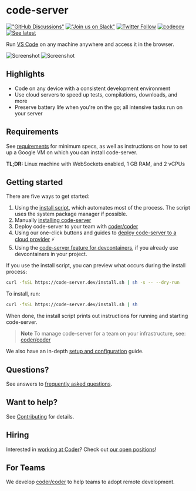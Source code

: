 # code-server

[!["GitHub Discussions"](https://img.shields.io/badge/%20GitHub-%20Discussions-gray.svg?longCache=true&logo=github&colorB=purple)](https://github.com/coder/code-server/discussions) [!["Join us on Slack"](https://img.shields.io/badge/join-us%20on%20slack-gray.svg?longCache=true&logo=slack&colorB=brightgreen)](https://coder.com/community) [![Twitter Follow](https://img.shields.io/twitter/follow/CoderHQ?label=%40CoderHQ&style=social)](https://twitter.com/coderhq) [![codecov](https://codecov.io/gh/coder/code-server/branch/main/graph/badge.svg?token=5iM9farjnC)](https://codecov.io/gh/coder/code-server) [![See latest](https://img.shields.io/static/v1?label=Docs&message=see%20latest&color=blue)](https://coder.com/docs/code-server/latest)

Run [VS Code](https://github.com/lavanyaburlagadda1807/vscode-poc) on any machine anywhere and
access it in the browser.

![Screenshot](./assets/screenshot-1.png)
![Screenshot](./assets/screenshot-2.png)

## Highlights

- Code on any device with a consistent development environment
- Use cloud servers to speed up tests, compilations, downloads, and more
- Preserve battery life when you're on the go; all intensive tasks run on your
  server

## Requirements

See [requirements](https://coder.com/docs/code-server/latest/requirements) for minimum specs, as well as instructions
on how to set up a Google VM on which you can install code-server.

**TL;DR:** Linux machine with WebSockets enabled, 1 GB RAM, and 2 vCPUs

## Getting started

There are five ways to get started:

1. Using the [install
   script](https://github.com/coder/code-server/blob/main/install.sh), which
   automates most of the process. The script uses the system package manager if
   possible.
2. Manually [installing
   code-server](https://coder.com/docs/code-server/latest/install)
3. Deploy code-server to your team with [coder/coder](https://cdr.co/coder-github)
4. Using our one-click buttons and guides to [deploy code-server to a cloud
   provider](https://github.com/coder/deploy-code-server) ⚡
5. Using the [code-server feature for
   devcontainers](https://github.com/coder/devcontainer-features/blob/main/src/code-server/README.md),
   if you already use devcontainers in your project.

If you use the install script, you can preview what occurs during the install
process:

```bash
curl -fsSL https://code-server.dev/install.sh | sh -s -- --dry-run
```

To install, run:

```bash
curl -fsSL https://code-server.dev/install.sh | sh
```

When done, the install script prints out instructions for running and starting
code-server.

> **Note**
> To manage code-server for a team on your infrastructure, see: [coder/coder](https://cdr.co/coder-github)

We also have an in-depth [setup and
configuration](https://coder.com/docs/code-server/latest/guide) guide.

## Questions?

See answers to [frequently asked
questions](https://coder.com/docs/code-server/latest/FAQ).

## Want to help?

See [Contributing](https://coder.com/docs/code-server/latest/CONTRIBUTING) for
details.

## Hiring

Interested in [working at Coder](https://coder.com/careers)? Check out [our open
positions](https://coder.com/careers#openings)!

## For Teams

We develop [coder/coder](https://cdr.co/coder-github) to help teams to
adopt remote development.
